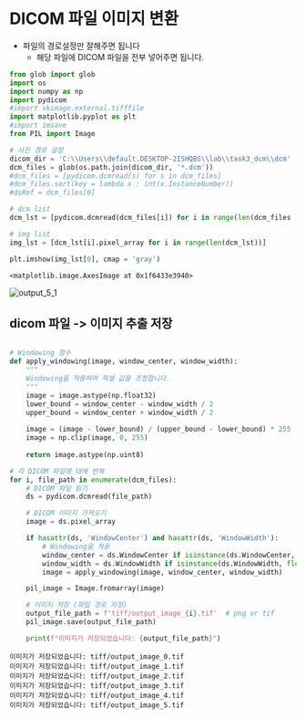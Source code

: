 # DICOM 파일 이미지 변환

- 파일의 경로설정만 잘해주면 됩니다
    - 해당 파일에 DICOM 파일을 전부 넣어주면 됩니다.


```python
from glob import glob
import os
import numpy as np
import pydicom
#import skimage.external.tifffile 
import matplotlib.pyplot as plt
#import imsave
from PIL import Image
```


```python
# 사진 경로 설정
dicom_dir = 'C:\\Users\\default.DESKTOP-2ISHQBS\\lab\\task3_dcm\\dcm'
dcm_files = glob(os.path.join(dicom_dir, '*.dcm'))
#dcm_files = [pydicom.dcmread(s) for s in dcm_files]
#dcm_files.sort(key = lambda x : int(x.InstanceNumber))
#dsRef = dcm_files[0]
```


```python
# dcm list
dcm_lst = [pydicom.dcmread(dcm_files[i]) for i in range(len(dcm_files ))]
```


```python
# img list
img_lst = [dcm_lst[i].pixel_array for i in range(len(dcm_lst))]
```


```python
plt.imshow(img_lst[0], cmap = 'gray')
```




    <matplotlib.image.AxesImage at 0x1f6433e3940>

![output_5_1](https://github.com/lmw5153/lmw5153.github.io/assets/154956154/c9bb1fba-b05e-48bf-a100-e7f99fd58fb2)






## dicom 파일 -> 이미지 추출 저장


```python

# Windowing 함수
def apply_windowing(image, window_center, window_width):
    """
    Windowing을 적용하여 픽셀 값을 조정합니다.
    """
    image = image.astype(np.float32)
    lower_bound = window_center - window_width / 2
    upper_bound = window_center + window_width / 2
    
    image = (image - lower_bound) / (upper_bound - lower_bound) * 255
    image = np.clip(image, 0, 255)
    
    return image.astype(np.uint8)

# 각 DICOM 파일에 대해 반복
for i, file_path in enumerate(dcm_files):
    # DICOM 파일 읽기
    ds = pydicom.dcmread(file_path)

    # DICOM 이미지 가져오기
    image = ds.pixel_array

    if hasattr(ds, 'WindowCenter') and hasattr(ds, 'WindowWidth'):
        # Windowing을 적용
        window_center = ds.WindowCenter if isinstance(ds.WindowCenter, float) else ds.WindowCenter[0]
        window_width = ds.WindowWidth if isinstance(ds.WindowWidth, float) else ds.WindowWidth[0]
        image = apply_windowing(image, window_center, window_width)

    pil_image = Image.fromarray(image)

    # 이미지 저장 (파일 경로 지정)
    output_file_path = f'tiff/output_image_{i}.tif'  # png or tif
    pil_image.save(output_file_path)

    print(f"이미지가 저장되었습니다: {output_file_path}")

```

    이미지가 저장되었습니다: tiff/output_image_0.tif
    이미지가 저장되었습니다: tiff/output_image_1.tif
    이미지가 저장되었습니다: tiff/output_image_2.tif
    이미지가 저장되었습니다: tiff/output_image_3.tif
    이미지가 저장되었습니다: tiff/output_image_4.tif
    이미지가 저장되었습니다: tiff/output_image_5.tif
    
